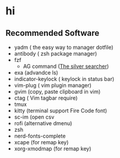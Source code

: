 # hi

## Recommended Software
* yadm ( the easy way to manager dotfile)
* antibody ( zsh package manager)
* fzf
	* AG command ([The silver searcher](https://github.com/ggreer/the_silver_searcher))
* exa (advandce ls)
* indicator-keylock ( keylock in status bar)
* vim-plug  ( vim plugin manager)
* gvim  (copy, paste clipboard in vim)
* ctag  ( Vim tagbar require)
* tmux 
* kitty (terminal support Fire Code font)
* sc-im (open csv
* rofi (alternative dmenu)
* zsh
* nerd-fonts-complete
* xcape (for remap key)
* xorg-xmodmap (for  remap key)
